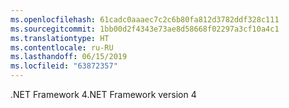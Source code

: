 ```yaml
---
ms.openlocfilehash: 61cadc0aaaec7c2c6b80fa812d3782ddf328c111
ms.sourcegitcommit: 1bb00d2f4343e73ae8d58668f02297a3cf10a4c1
ms.translationtype: HT
ms.contentlocale: ru-RU
ms.lasthandoff: 06/15/2019
ms.locfileid: "63872357"
---
```

<span data-ttu-id="25dbb-101">.NET Framework 4</span><span class="sxs-lookup"><span data-stu-id="25dbb-101">.NET Framework version 4</span></span>